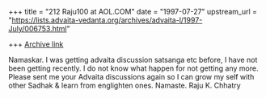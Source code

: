 +++
title = "212 Raju100 at AOL.COM"
date = "1997-07-27"
upstream_url = "https://lists.advaita-vedanta.org/archives/advaita-l/1997-July/006753.html"

+++
[Archive link](https://lists.advaita-vedanta.org/archives/advaita-l/1997-July/006753.html)

Namaskar.
I was getting advaita discussion satsanga etc before, I have not been getting
recently. I do not know what happen for not getting any more. Please sent me
your Advaita discussions again so I can grow my self with other Sadhak &
learn from englighten ones. Namaste.
Raju K. Chhatry

